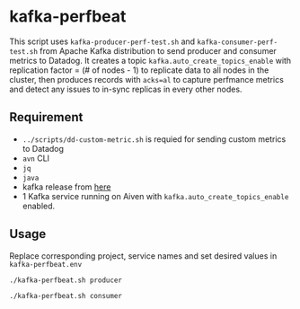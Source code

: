 # kafka-perfbeat

This script uses `kafka-producer-perf-test.sh` and `kafka-consumer-perf-test.sh` from Apache Kafka distribution to send producer and consumer metrics to Datadog.
It creates a topic `kafka.auto_create_topics_enable` with replication factor = (# of nodes - 1) to replicate data to all nodes in the cluster, 
then produces records with `acks=al` to capture perfmance metrics and detect any issues to in-sync replicas in every other nodes.

## Requirement

- `../scripts/dd-custom-metric.sh` is requied for sending custom metrics to Datadog
- `avn` CLI
- `jq`
- `java`
- kafka release from [here](https://kafka.apache.org/downloads)
- 1 Kafka service running on Aiven with `kafka.auto_create_topics_enable` enabled.

## Usage

Replace corresponding project, service names and set desired values in `kafka-perfbeat.env`

```bash
./kafka-perfbeat.sh producer
```

```bash
./kafka-perfbeat.sh consumer
```
